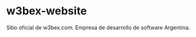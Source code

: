 w3bex-website
=============

Sitio oficial de w3bex.com. Empresa de desarrollo de software Argentina.